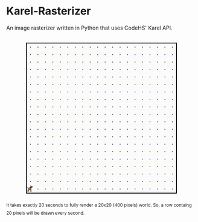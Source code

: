 # Karel-Rasterizer
An image rasterizer written in Python that uses CodeHS' Karel API.

<p align="center" text-align="center"> <br />
  <img width="400" height="400"
    src="./docs/demo.gif?raw=true" 
    alt="Demo GIF's placeholder, If the .GIF file does not load properly then you could try manually opening the 'demo.gif' file in the 'docs' folder."
    title="A video demonstrating an image of a night scene being drawn."
  />
  <figcaption> <sub>
    It takes exactly 20 seconds to fully render a 20x20 (400 pixels) world.  So, a row containg 20 pixels will be drawn every second.
  </sub> </figcaption>
 <br /> </p>
  
